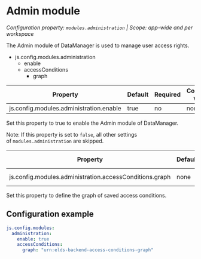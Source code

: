 # Admin module

*Configuration property: `modules.administration` | Scope: app-wide and per workspace*

The Admin module of DataManager is used to manage user access rights.

-   js.config.modules.administration
    -   enable
    -   accessConditions
        -   graph

| Property | Default | Required | Conflicts with | Valid values |
| -------- | ------- | -------- | -------------- | ------------ |
| js.config.modules.administration.enable | true | no | none | boolean |

Set this property to true to enable the Admin module of DataManager.

Note: If this property is set to `false`, all other settings of `modules.administration` are skipped.

| Property | Default | Required | Conflicts with | Valid values |
| -------- | ------- | -------- | -------------- | ------------ |
| js.config.modules.administration.accessConditions.graph | none | yes | none | string (URI) |

Set this property to define the graph of saved access conditions.

## Configuration example

``` yaml
js.config.modules:
  administration:
    enable: true
    accessConditions:
      graph: "urn:elds-backend-access-conditions-graph"
```